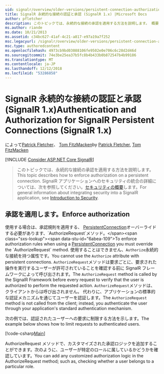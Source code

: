 ```yaml
---
uid: signalr/overview/older-versions/persistent-connection-authorization
title: SignalR 永続的な接続の認証と承認 (SignalR 1.x) |Microsoft Docs
author: pfletcher
description: このトピックでは、永続的な接続の承認を適用する方法を説明します。 概要については、SignalR アプリケーションでは、セキュリティと統合しています.
ms.author: riande
ms.date: 10/21/2013
ms.assetid: c34bc627-41af-4c21-a817-e97a19a7f252
msc.legacyurl: /signalr/overview/older-versions/persistent-connection-authorization
msc.type: authoredcontent
ms.openlocfilehash: 4973cb9bd03088106fe9502e0e706c6c28d2d46d
ms.sourcegitcommit: 74e3be25ea37b5fc8b4b433b0b872547b4b99186
ms.translationtype: MT
ms.contentlocale: ja-JP
ms.lasthandoff: 12/12/2018
ms.locfileid: "53286858"
---
```

<a name="authentication-and-authorization-for-signalr-persistent-connections-signalr-1x"></a><span data-ttu-id="6abea-104">SignalR 永続的な接続の認証と承認 (SignalR 1.x)</span><span class="sxs-lookup"><span data-stu-id="6abea-104">Authentication and Authorization for SignalR Persistent Connections (SignalR 1.x)</span></span>
====================
<span data-ttu-id="6abea-105">によって[Patrick Fletcher](https://github.com/pfletcher)、 [Tom FitzMacken](https://github.com/tfitzmac)</span><span class="sxs-lookup"><span data-stu-id="6abea-105">by [Patrick Fletcher](https://github.com/pfletcher), [Tom FitzMacken](https://github.com/tfitzmac)</span></span>

[!INCLUDE [Consider ASP.NET Core SignalR](~/includes/signalr/signalr-version-disambiguation.md)]

> <span data-ttu-id="6abea-106">このトピックでは、永続的な接続の承認を適用する方法を説明します。</span><span class="sxs-lookup"><span data-stu-id="6abea-106">This topic describes how to enforce authorization on a persistent connection.</span></span> <span data-ttu-id="6abea-107">SignalR アプリケーションへのセキュリティの統合の詳細については、次を参照してください。[セキュリティの概要](index.md)します。</span><span class="sxs-lookup"><span data-stu-id="6abea-107">For general information about integrating security into a SignalR application, see [Introduction to Security](index.md).</span></span>


## <a name="enforce-authorization"></a><span data-ttu-id="6abea-108">承認を適用します。</span><span class="sxs-lookup"><span data-stu-id="6abea-108">Enforce authorization</span></span>

<span data-ttu-id="6abea-109">使用する場合は、承認規則を適用する、 [PersistentConnection](https://msdn.microsoft.com/library/microsoft.aspnet.signalr.persistentconnection(v=vs.111).aspx)オーバーライドする必要があります、`AuthorizeRequest`メソッド。</span><span class="sxs-lookup"><span data-stu-id="6abea-109">To enforce authorization rules when using a [PersistentConnection](https://msdn.microsoft.com/library/microsoft.aspnet.signalr.persistentconnection(v=vs.111).aspx) you must override the `AuthorizeRequest` method.</span></span> <span data-ttu-id="6abea-110">使用することはできません、`Authorize`永続的な接続を持つ属性です。</span><span class="sxs-lookup"><span data-stu-id="6abea-110">You cannot use the `Authorize` attribute with persistent connections.</span></span> <span data-ttu-id="6abea-111">`AuthorizeRequest`メソッドは要求ごとに、要求された操作を実行するユーザーが許可されていることを確認する前に SignalR フレームワークによって呼び出されます。</span><span class="sxs-lookup"><span data-stu-id="6abea-111">The `AuthorizeRequest` method is called by the SignalR Framework before every request to verify that the user is authorized to perform the requested action.</span></span> <span data-ttu-id="6abea-112">`AuthorizeRequest`メソッドは、クライアントからは呼び出されません。 代わりに、アプリケーションの標準的な認証メカニズムを通じてユーザーを認証します。</span><span class="sxs-lookup"><span data-stu-id="6abea-112">The `AuthorizeRequest` method is not called from the client; instead, you authenticate the user through your application's standard authentication mechanism.</span></span>

<span data-ttu-id="6abea-113">次の例では、認証されたユーザーへの要求に制限する方法を示します。</span><span class="sxs-lookup"><span data-stu-id="6abea-113">The example below shows how to limit requests to authenticated users.</span></span>

[!code-csharp[Main](persistent-connection-authorization/samples/sample1.cs)]

<span data-ttu-id="6abea-114">AuthorizeRequest メソッドで、カスタマイズされた承認ロジックを追加することができます。次のように、ユーザーが特定のロールに属しているかどうかを確認しています。</span><span class="sxs-lookup"><span data-stu-id="6abea-114">You can add any customized authorization logic in the AuthorizeRequest method; such as, checking whether a user belongs to a particular role.</span></span>
